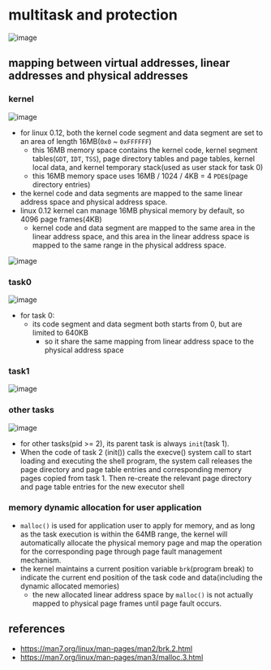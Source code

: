 # multitask and protection
![image](https://github.com/lolyu/aoi/assets/35479537/fe5e6dcf-13aa-4388-bc55-0344dec5e753)

## mapping between virtual addresses, linear addresses and physical addresses

### kernel
![image](https://github.com/lolyu/aoi/assets/35479537/fd833aff-147d-429a-98f4-f8358b6c182f)

* for linux 0.12, both the kernel code segment and data segment are set to an area of length 16MB(`0x0` ~ `0xFFFFFF`)
    * this 16MB memory space contains the kernel code, kernel segment tables(`GDT`, `IDT`, `TSS`), page directory tables and page tables, kernel local data, and kernel temporary stack(used as user stack for task 0)
    * this 16MB memory space uses 16MB / 1024 / 4KB = 4 `PDE`s(page directory entries)
* the kernel code and data segments are mapped to the same linear address space and physical address space.
* linux 0.12 kernel can manage 16MB physical memory by default, so 4096 page frames(4KB)
    * kernel code and data segment are mapped to the same area in the linear address space, and this area in the linear address space is mapped to the same range in the physical address space.

![image](https://github.com/lolyu/aoi/assets/35479537/9b9040b2-a86f-41a2-a183-5ad740133e4e)

### task0
![image](https://github.com/lolyu/aoi/assets/35479537/fad005b0-28e4-4b1e-a9e6-74f4800c714a)

* for task 0:
    * its code segment and data segment both starts from 0, but are limited to 640KB
        * so it share the same mapping from linear address space to the physical address space


### task1
![image](https://github.com/lolyu/aoi/assets/35479537/f065b600-ed77-4e24-8cda-4d732dbd5deb)


### other tasks
![image](https://github.com/lolyu/aoi/assets/35479537/576d83df-8117-431f-982f-d5985c647619)
* for other tasks(pid >= 2), its parent task is always `init`(task 1).
* When the code of task 2 (init()) calls the execve() system call to start loading and executing the shell program, the system call releases the page directory and page table entries and corresponding memory pages copied from task 1. Then re-create the relevant page directory and page table entries for the new executor shell


### memory dynamic allocation for user application
* `malloc()` is used for application user to apply for memory, and as long as the task execution is within the 64MB range, the kernel will automatically allocate the physical memory page and map the operation for the corresponding page through page fault management mechanism.
* the kernel maintains a current position variable `brk`(program break) to indicate the current end position of the task code and data(including the dynamic allocated memories)
    * the new allocated linear address space by `malloc()` is not actually mapped to physical page frames until page fault occurs.

## references
* https://man7.org/linux/man-pages/man2/brk.2.html
* https://man7.org/linux/man-pages/man3/malloc.3.html
